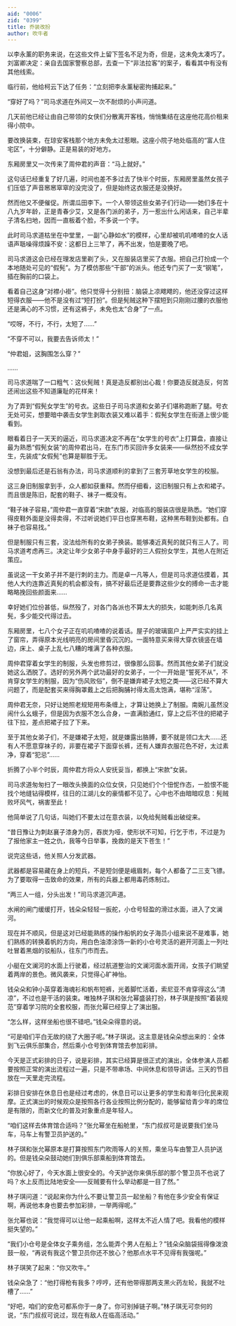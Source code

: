```yaml
---
aid: "0006"
zid: "0399"
title: 乔装改扮
author: 吹牛者
---
```


以李永薰的职务来说，在这些文件上留下签名不足为奇，但是，这未免太凑巧了。刘富卿决定：亲自去国家警察总部，去查一下“非法拉客”的案子，看看其中有没有其他线索。

临行前，他给柯云下达了任务：“立刻把李永薰秘密拘捕起来。”

“穿好了吗？”司马求道在外间又一次不耐烦的小声问道。

几天前他已经让由自己带领的女侠们分散离开客栈，悄悄集结在这座他花高价租来得小院中。

要改换装束，在琼安客栈那个地方未免太过惹眼。这座小院子地处临高的“富人住宅区”，十分僻静。正是易装的好地方。

东厢房里又一次传来了周仲君的声音：“马上就好。”

这句话已经重复了好几遍，时间也差不多过去了快半个时辰，东厢房里虽然女孩子们压低了声音窸窸窣窣的没完没了，但是始终这衣服还是没换好。

然而他又不便催促。所谓瓜田李下。一个人带领这些女弟子们行动——她们多在十八九岁年龄，正是青春少艾，又是各门派的弟子，万一惹出什么闲话来，自己半辈子清名扫地，因而一直板着个脸，不多说一个字。

此时司马求道枯坐在中堂里，一副“心静如水”的模样，心里却被叽叽喳喳的女人话语声聒噪得烦躁不安：这都日上三竿了，再不出发，怕是要晚了吧。

司马求道这会已经在理发店里剃了头，又在服装店里买了衣服。把自己打扮成一个本地随处可见的“假髡”。为了模仿那些“干部”的派头。他还专门买了一支“钢笔”，插在胸前的口袋上。

看着自己这身“对襟小褂”。他只觉得十分别扭：脑袋上凉飕飕的，他还没穿过这样短得衣服——他不是没有过“短打扮”。但是髡贼这种下摆短到只刚刚过腰的衣服他还是满心的不习惯，还有这裤子，未免也太“合身”了一点。

“哎呀，不行，不行，太短了……”

“不穿不可以，我要去告诉师太！”

“仲君姐，这胸围怎么穿？”

……

司马求道喘了一口粗气：这伙髡贼！真是造反都别出心裁！你要造反就造反，何苦还闹出这些不知道廉耻的花样来！

为了弄到“假髡女学生”的号衣。这些日子司马求道和女弟子们堪称跑断了腿。号衣无处可买，想要暗中袭击女学生剥取衣装又难以着手：假髡女学生在街道上很少能看到。

眼看着日子一天天的逼近，司马求道决定不再在“女学生的号衣”上打算盘，直接让最为熟悉“假髡女装”的周仲君出马，在东门市买回许多女装来——纵然扮不成女学生，先装成“女假髡”也算是聊胜于无。

没想到最后还是石翁有办法，司马求道顺利的拿到了三套芳草地女学生的校服。

这三身旧制服拿到手，众人都如获重释。然而仔细看，这旧制服只有上衣和裙子。而且很是陈旧，配套的鞋子、袜子一概没有。

“鞋子袜子容易，”周仲君一直穿着“宋款”衣服，对临高的服装店很是熟悉。“她们穿得皮鞋外面是没得卖得，不过听说她们平日也穿黑布鞋，这种黑布鞋到处都有。白袜子也容易找。”

但是制服只有三套，没法给所有的女弟子换装。能够凑近真髡的就只有三人了。司马求道考虑再三。决定让年少女弟子中身手最好的三人假扮女学生，其他人在附近策应。

虽说这一干女弟子并不是行刺的主力。而是卓一凡等人，但是司马求道估摸着，其他人大约连靠近真髡的机会都没有，搞不好最后还是要靠这些少女的搏命一击才能略略挽回些颜面来……

幸好她们位份甚低，纵然殁了，对各门各派也不算太大的损失，如能刺杀几名真髡，多少能交代得过去。

东厢房里，七八个女子正在叽叽喳喳的说着话。屋子的玻璃窗户上严严实实的挂上了窗帘，弄得原本光线明亮的房间里昏沉沉的。一面特意买来得大穿衣镜竖在墙边，床上、桌子上乱七八糟的堆满了各种衣服。

周仲君穿着女学生的制服，头发也修剪过，很像那么回事。然而其他女弟子们就没她这么洒脱了。选好的另外两个武功最好的女弟子，一个一开始是“誓死不从”，不肯穿女学生的制服，因为“伤风败俗”，倒不是嫌弃裙子太短之类——这已经不算大问题了，而是配套买来得胸罩戴上之后把胸脯衬得太高太饱满，堪称“淫荡”。

周仲君无奈，只好让她照老规矩用布条缠上，才算让她换上了制服。南婉儿虽然没闹什么幺蛾子，但是因为衣服不怎么合身，一直满脸通红，穿上之后不住的把裙子往下拉，差点把裙子拉了下来。

至于其他女弟子们，不是嫌裙子太短，就是嫌露出胳膊，要不就是领口太大……还有人不愿意穿袜子的，非要在裙子下面穿长裤，还有人嫌弃衣服花色不好，太过素净，穿着“犯忌”……

折腾了小半个时辰，周仲君方将众人安抚妥当，都换上“宋款”女装。

司马求道匆匆扫了一眼改头换面的众位女侠，只见她们个个忸怩作态，一脸恨不能找个地缝钻得模样，往日的江湖儿女的豪情都不见了。心中也不由暗暗叹息：髡贼败坏风气，祸害至此！

他简单说了几句话，叫她们不要太过在意衣装，以免给髡贼看出破绽来。

“昔日豫让为刺赵襄子漆身为厉，吞炭为哑，使形状不可知，行乞于市，不过是为了报他家主一姓之仇，我等今日举事，挽救的是天下苍生！”

说完这些话，他关照人分发武器。

武器都是容易藏在身上的短兵，不是短剑便是峨眉刺，每个人都备了二三支飞镖。为了要取得一击致命的效果，所有的兵器上都用毒药炼制过。

“两三人一组，分头出发！”司马求道沉声道。

水闸的闸门缓缓打开，钱朵朵轻轻一扳舵，小仓号轻盈的滑过水面，进入了文澜河。

现在并不顺风，但是这对已经能熟练的操作船帆的女子海员小组来说不是难事，她们熟练的转换着帆的方向，用白色油漆涂饰一新的小仓号灵活的避开河面上一列吐吐冒着黑烟的驳船队，往东门市而去。

小艇在文澜河的水面上行驶着，经过航道整治的文澜河面水面开阔，女孩子们眺望着两岸的景色。微风袭来，只觉得心旷神怡。

钱朵朵和钟小英穿着海魂衫和帆布短裤，光着脚忙活着，索尼亚不肯穿得这么“清凉”，不过也是干活的装束。唯独林子琪和张允幂盛装打扮，林子琪是按照“着装规范”穿着学习院的全套校服，而张允幂已经穿上了演出服。

“怎么样，这样坐船也很不错吧。”钱朵朵得意的说。

“可是咱们平白无故的绕了大圈子呢。”林子琪说。这主意是钱朵朵想出来的：全体到飞云俱乐部集合，然后乘小仓号到体育馆去参加彩排。

今天是正式彩排的日子，说是彩排，其实已经算是很正式的演出，全体参演人员都要按照正常的演出流程过一遍，只是不带串场、中间休息和领导讲话。三天的节目放在一天里走完流程。

彩排日安排在休息日也是经过考虑的，休息日可以让更多的学生和青年归化民来观摩。正式演出的时候观众是按照各行各业按照比例分配的，能够留给青少年的席位是有限的，而新文化的普及对象重点是年轻人。

“咱们这样去体育馆合适吗？”张允幂坐在船舱里，“东门叔叔可是说要我们坐马车，马车上有警卫员护送的。”

林子琪和张允幂原本是打算按照东门吹雨等人的关照，乘坐马车由警卫人员护送的。但是钱朵朵鼓动她们到俱乐部乘船到体育馆去。

“你放心好了，今天水面上很安全的。今天护送你来俱乐部的那个警卫员不也说了吗？水上反而比陆地安全——反贼要有什么举动都是一目了然。”

林子琪问道：“说起来你为什么不要让警卫员一起坐船？有他在多少安全有保证啊，再说他本身也要去参加彩排，一举两得呢。”

张允幂也说：“我觉得可以让他一起乘船啊，这样太不近人情了吧。我看他的模样挺失望的。”

“我们小仓号是全体女子乘务组，怎么能弄个男人在船上？”钱朵朵脑袋摇得像泼浪鼓一般，“再说有我这个警卫员你还不放心？他那点水平不见得有我强呢。”

林子琪笑了起来：“你又吹牛。”

钱朵朵急了：“他打得枪有我多？哼哼，还有他带得那两支黑火药左轮，我就不吐槽了……”

“好吧，咱们的安危可都系你于一身了。你可别掉链子啊。”林子琪无可奈何的说，“东门叔叔可说过，现在有敌人在临高活动。”
